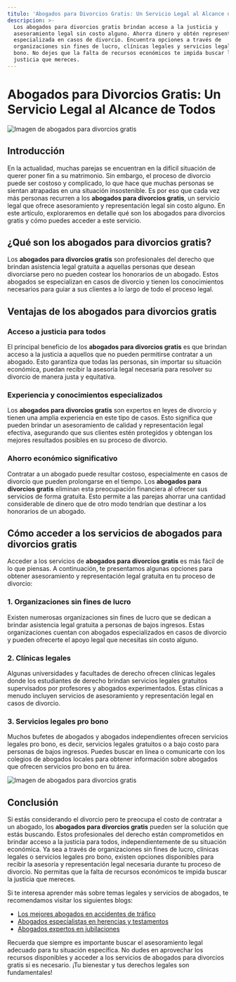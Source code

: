 ```yaml
---
titulo: 'Abogados para Divorcios Gratis: Un Servicio Legal al Alcance de Todos'
descripcion: >-
  Los abogados para divorcios gratis brindan acceso a la justicia y
  asesoramiento legal sin costo alguno. Ahorra dinero y obtén representación
  especializada en casos de divorcio. Encuentra opciones a través de
  organizaciones sin fines de lucro, clínicas legales y servicios legales pro
  bono. No dejes que la falta de recursos económicos te impida buscar la
  justicia que mereces.
---
```


# Abogados para Divorcios Gratis: Un Servicio Legal al Alcance de Todos

![Imagen de abogados para divorcios gratis](./img/abogados-para-divorcios-gratis-1.webp)

## Introducción

En la actualidad, muchas parejas se encuentran en la difícil situación de querer poner fin a su matrimonio. Sin embargo, el proceso de divorcio puede ser costoso y complicado, lo que hace que muchas personas se sientan atrapadas en una situación insostenible. Es por eso que cada vez más personas recurren a los **abogados para divorcios gratis**, un servicio legal que ofrece asesoramiento y representación legal sin costo alguno. En este artículo, exploraremos en detalle qué son los abogados para divorcios gratis y cómo puedes acceder a este servicio.

## ¿Qué son los abogados para divorcios gratis?

Los **abogados para divorcios gratis** son profesionales del derecho que brindan asistencia legal gratuita a aquellas personas que desean divorciarse pero no pueden costear los honorarios de un abogado. Estos abogados se especializan en casos de divorcio y tienen los conocimientos necesarios para guiar a sus clientes a lo largo de todo el proceso legal.

## Ventajas de los abogados para divorcios gratis

### Acceso a justicia para todos

El principal beneficio de los **abogados para divorcios gratis** es que brindan acceso a la justicia a aquellos que no pueden permitirse contratar a un abogado. Esto garantiza que todas las personas, sin importar su situación económica, puedan recibir la asesoría legal necesaria para resolver su divorcio de manera justa y equitativa.

### Experiencia y conocimientos especializados

Los **abogados para divorcios gratis** son expertos en leyes de divorcio y tienen una amplia experiencia en este tipo de casos. Esto significa que pueden brindar un asesoramiento de calidad y representación legal efectiva, asegurando que sus clientes estén protegidos y obtengan los mejores resultados posibles en su proceso de divorcio.

### Ahorro económico significativo

Contratar a un abogado puede resultar costoso, especialmente en casos de divorcio que pueden prolongarse en el tiempo. Los **abogados para divorcios gratis** eliminan esta preocupación financiera al ofrecer sus servicios de forma gratuita. Esto permite a las parejas ahorrar una cantidad considerable de dinero que de otro modo tendrían que destinar a los honorarios de un abogado.

## Cómo acceder a los servicios de abogados para divorcios gratis

Acceder a los servicios de **abogados para divorcios gratis** es más fácil de lo que piensas. A continuación, te presentamos algunas opciones para obtener asesoramiento y representación legal gratuita en tu proceso de divorcio:

### 1. Organizaciones sin fines de lucro

Existen numerosas organizaciones sin fines de lucro que se dedican a brindar asistencia legal gratuita a personas de bajos ingresos. Estas organizaciones cuentan con abogados especializados en casos de divorcio y pueden ofrecerte el apoyo legal que necesitas sin costo alguno.

### 2. Clínicas legales

Algunas universidades y facultades de derecho ofrecen clínicas legales donde los estudiantes de derecho brindan servicios legales gratuitos supervisados por profesores y abogados experimentados. Estas clínicas a menudo incluyen servicios de asesoramiento y representación legal en casos de divorcio.

### 3. Servicios legales pro bono

Muchos bufetes de abogados y abogados independientes ofrecen servicios legales pro bono, es decir, servicios legales gratuitos o a bajo costo para personas de bajos ingresos. Puedes buscar en línea o comunicarte con los colegios de abogados locales para obtener información sobre abogados que ofrecen servicios pro bono en tu área.

![Imagen de abogados para divorcios gratis](./img/abogados-para-divorcios-gratis-2.webp)

## Conclusión

Si estás considerando el divorcio pero te preocupa el costo de contratar a un abogado, los **abogados para divorcios gratis** pueden ser la solución que estás buscando. Estos profesionales del derecho están comprometidos en brindar acceso a la justicia para todos, independientemente de su situación económica. Ya sea a través de organizaciones sin fines de lucro, clínicas legales o servicios legales pro bono, existen opciones disponibles para recibir la asesoría y representación legal necesaria durante tu proceso de divorcio. No permitas que la falta de recursos económicos te impida buscar la justicia que mereces.

Si te interesa aprender más sobre temas legales y servicios de abogados, te recomendamos visitar los siguientes blogs:

- [Los mejores abogados en accidentes de tráfico](los-mejores-abogados-en-accidentes-de-trafico)
- [Abogados especialistas en herencias y testamentos](abogados-especialistas-en-herencias-y-testamentos)
- [Abogados expertos en jubilaciones](abogados-expertos-en-jubilaciones)

Recuerda que siempre es importante buscar el asesoramiento legal adecuado para tu situación específica. No dudes en aprovechar los recursos disponibles y acceder a los servicios de abogados para divorcios gratis si es necesario. ¡Tu bienestar y tus derechos legales son fundamentales!
